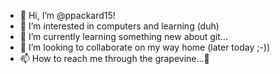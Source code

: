 - 👋 Hi, I’m @ppackard15!
- 👀 I’m interested in computers and learning (duh)
- 🌱 I’m currently learning something new about git...
- 💞️ I’m looking to collaborate on my way home (later today ;-))
- 📫 How to reach me through the grapevine...🍇

<!---
ppackard15/ppackard15 is a ✨ special ✨ repository because its `README.md` (this file) appears on your GitHub profile.
You can click the Preview link to take a look at your changes.
--->
